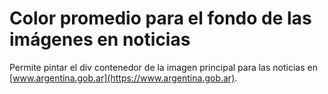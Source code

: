  # Color promedio para el fondo de las imágenes en noticias
 
Permite pintar el div contenedor de la imagen principal para las noticias en [www.argentina.gob.ar](https://www.argentina.gob.ar).